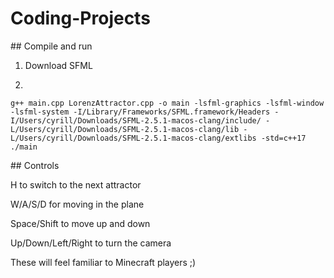 # Coding-Projects

## Compile and run

1. Download SFML

2. 

```shell
g++ main.cpp LorenzAttractor.cpp -o main -lsfml-graphics -lsfml-window -lsfml-system -I/Library/Frameworks/SFML.framework/Headers -I/Users/cyrill/Downloads/SFML-2.5.1-macos-clang/include/ -L/Users/cyrill/Downloads/SFML-2.5.1-macos-clang/lib -L/Users/cyrill/Downloads/SFML-2.5.1-macos-clang/extlibs -std=c++17
./main
```
## Controls


H to switch to the next attractor

W/A/S/D for moving in the plane 

Space/Shift to move up and down

Up/Down/Left/Right to turn the camera

These will feel familiar to Minecraft players ;)
